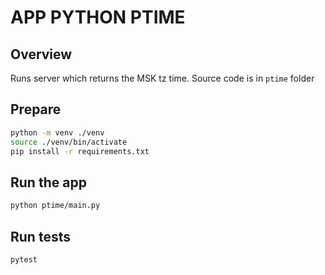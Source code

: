 # APP PYTHON PTIME

## Overview

Runs server which returns the MSK tz time. Source code is in `ptime` folder

## Prepare

```bash
python -m venv ./venv
source ./venv/bin/activate
pip install -r requirements.txt
```

## Run the app

```bash
python ptime/main.py
```

## Run tests

```bash
pytest
```